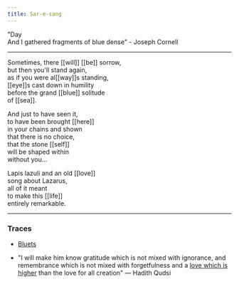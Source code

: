 ```yaml
---
title: Sar-e-sang
---
```


"Day  
And I gathered fragments of blue dense" - Joseph Cornell

---

Sometimes, there [[will]] [[be]] sorrow,  
but then you'll stand again,  
as if you were al[[way]]s standing,  
[[eye]]s cast down in humility  
before the grand [[blue]] solitude  
of [[sea]].  
  
And just to have seen it,  
to have been brought [[here]]  
in your chains and shown  
that there is no choice,  
that the stone [[self]]  
will be shaped within   
without you...  
  
Lapis lazuli and an old [[love]]  
song about Lazarus,   
all of it meant  
to make this [[life]]   
entirely remarkable.  

---

### Traces

* [Bluets](https://thecheapestuniversity.org/wp-content/themes/TCU/j/pdfjs/web/viewer.html?file=https://thecheapestuniversity.org/wp-content/uploads/2016/12/maggie-nelson-bluets.pdf)

* "I will make him know gratitude which is not mixed with ignorance, and remembrance which is not mixed with forgetfulness and a [love which is higher](https://www.youtube.com/watch?v=hVoz9PszKnM) than the love for all creation" — Hadith Qudsi